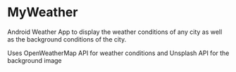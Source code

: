 # MyWeather

Android Weather App to display the weather conditions of any city as well as the background conditions of the city.

Uses OpenWeatherMap API for weather conditions and Unsplash API for the background image

